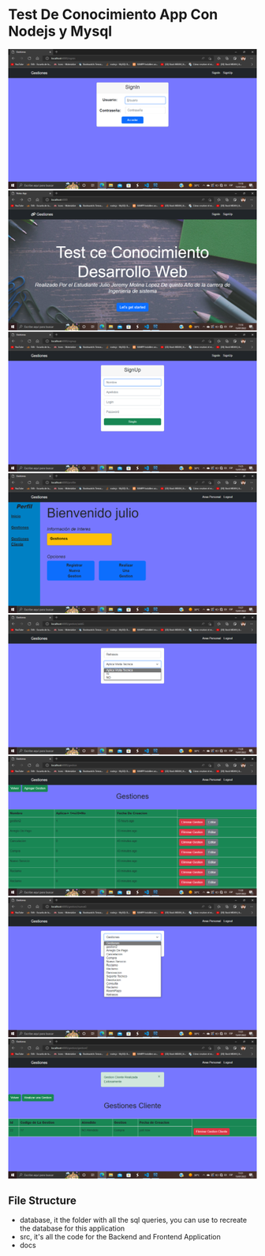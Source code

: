 # Test De Conocimiento App Con Nodejs y Mysql
![](docs/iniciar.png)
![](docs/inicio.png)
![](docs/crearcuenta.png)
![](docs/areapersonal.png)
![](docs/nuevagestion.png)
![](docs/gestiones.png)
![](docs/realizargestion.png)
![](docs/gestioncliente.png)


## File Structure
- database, it the folder with all the sql queries, you can use to recreate the database for this application
- src, it's all the code for the Backend and Frontend Application
- docs

